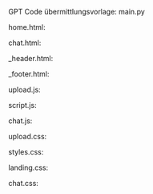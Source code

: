 


GPT Code übermittlungsvorlage:
main.py


home.html:


chat.html:


_header.html:


_footer.html:


upload.js:


script.js:


chat.js:


upload.css:


styles.css:


landing.css:


chat.css:


